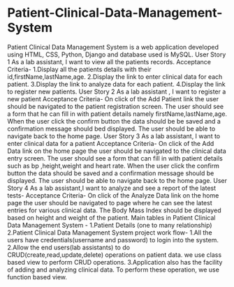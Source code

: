 # Patient-Clinical-Data-Management-System
Patient Clinical Data Management System is a web application developed using HTML, CSS, Python, Django and database used is MySQL.
User Story 1
As a lab assistant, I want to view all the patients records.
Acceptance Criteria-
1.Display all the patients details with their id,firstName,lastName,age.
2.Display the link to enter clinical data for each patient.
3.Display the link to analyze data for each patient.
4.Display the link to register new patients.
User Story 2
As a lab assistant , I want to register a new patient
Acceptance Criteria-
On click of the Add Patient link the user should be navigated to the patient registration screen.
The user should see a form that he can fill in with patient details namely firstName,lastName,age.
When the user click the confirm button the data should be be saved and a confirmation message should bed displayed.
The user should be able to navigate back to the home page.
User Story 3
As a lab assistant, I want to enter clinical data for a patient
Acceptance Criteria-
On click of the Add Data link on the home page the user should be navigated to the clinical data entry screen.
The user should see a form that can fill in with patient details such as bp ,height,weight and heart rate.
When the user click the confirm button the data should be saved and a confirmation message should be displayed.
The user should be able to navigate back to the home page.
User Story 4
As a lab assistant,I want to analyze and see a report of the latest tests-
Acceptance Criteria-
On click of the Analyze Data link on the home page the user should be navigated to page where he can see the latest entries for various clinical data.
The Body Mass Index should be displayed based on height and weight of the patient.
Main tables in Patient Clinical Data Management System -
1.Patient Details  (one to many relationship)  2.Patient Clinical Data Management System project work flow-
  1.All the users have credentials(username and password) to login into the system.
  2.Allow the end users(lab assistants) to do CRUD(create,read,update,delete) operations on patient data. we use class based view to perform CRUD operations.
  3.Application also has the facility of adding and analyzing clinical data. To perform these operation, we use function based view.

